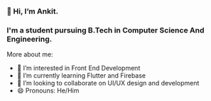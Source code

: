 ### 👋 Hi, I’m Ankit.
### I'm a student pursuing B.Tech in Computer Science And Engineering.
More about me:
- 👀 I’m interested in Front End Development
- 🌱 I’m currently learning Flutter and Firebase
- 💞️ I’m looking to collaborate on UI/UX design and development
- 😄 Pronouns: He/Him

<!--
reetkit/reetkit is a ✨ special ✨ repository because its `README.md` (this file) appears on your GitHub profile.
You can click the Preview link to take a look at your changes.
-->

